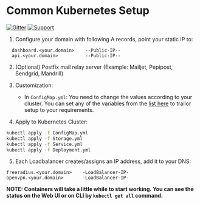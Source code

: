 # Common Kubernetes Setup

[![Gitter](https://img.shields.io/gitter/room/openwisp/general.svg)](https://gitter.im/openwisp/dockerize-openwisp)
[![Support](https://img.shields.io/badge/support-orange.svg)](http://openwisp.org/support.html)

1. Configure your domain with following A records, point your static IP to:

```
  dashboard.<your.domain>    --Public-IP--
  api.<your.domain>          --Public-IP--
```

2. (Optional) Postfix mail relay server (Example: Mailjet, Pepipost, Sendgrid, Mandrill)

3. Customization:

   - In `ConfigMap.yml`: You need to change the values according to your cluster. You can set any of the variables from the [list here](docs/ENV.md) to trailor setup to your requirements.

4. Apply to Kubernetes Cluster:

```bash
kubectl apply -f ConfigMap.yml
kubectl apply -f Storage.yml
kubectl apply -f Service.yml
kubectl apply -f Deployment.yml
```

5. Each Loadbalancer creates/assigns an IP address, add it to your DNS:

```
freeradius.<your.domain>    -LoadBalancer-IP-
openvpn.<your.domain>       -LoadBalancer-IP-
```

**NOTE: Containers will take a little while to start working. You can see the status on the Web UI or on CLI by `kubectl get all` command.**
